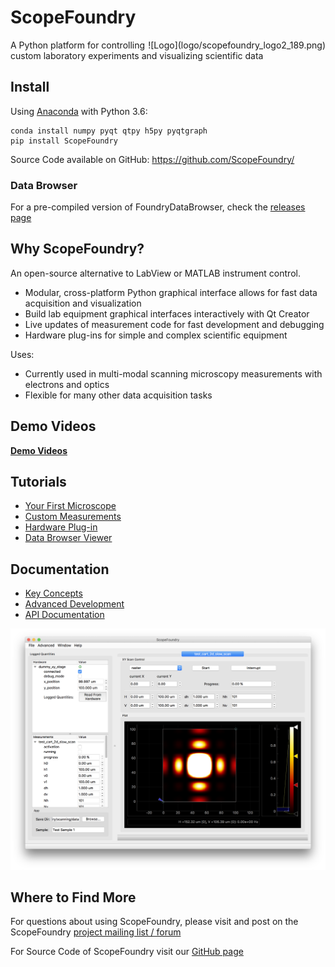 # ScopeFoundry

<span style="float: right;">
![Logo](logo/scopefoundry_logo2_189.png)
</span>


A Python platform for controlling custom laboratory experiments and visualizing scientific data




## Install

Using [Anaconda](https://www.continuum.io/downloads) with Python 3.6:

```
conda install numpy pyqt qtpy h5py pyqtgraph
pip install ScopeFoundry
```

Source Code available on GitHub: <https://github.com/ScopeFoundry/>

### Data Browser

For a pre-compiled version of FoundryDataBrowser, check the [releases page](https://github.com/ScopeFoundry/FoundryDataBrowser/releases)



## Why ScopeFoundry?


An open-source alternative to LabView or MATLAB instrument control.

* Modular, cross-platform Python graphical interface allows for fast data acquisition and visualization 
* Build lab equipment graphical interfaces interactively with Qt Creator
* Live updates of measurement code for fast development and debugging
* Hardware plug-ins for simple and complex scientific equipment

Uses: 

* Currently used in multi-modal scanning microscopy measurements with electrons and optics
* Flexible for many other data acquisition tasks

## Demo Videos

<b>[Demo Videos](video_demos.md)</b>


## Tutorials

[1st_microscope]: ./building_your_first_microscope.md
[measure_tut]: ./custom_measurement.md
[hw_tut]: ./building_a_custom_hardware_plugin.md
[databrowser_tut]: ./databrowser_view_tutorial.md

* [Your First Microscope][1st_microscope]
* [Custom Measurements][measure_tut]
* [Hardware Plug-in][hw_tut]
* [Data Browser Viewer][databrowser_tut]


## Documentation

* [Key Concepts](key_concepts/key_concepts.md)
* [Advanced Development](advanced_dev.md)
* [API Documentation](http://scopefoundry.readthedocs.io/en/latest/ScopeFoundry.html)


![Microscope](microscope.png)



<!--
[![data_browse_img](microscope_400.png)][1st_microscope]
[![measure_dia](./measure_diagram.png)][measure_tut]
[![hw_diagram](./hw_plugin_diagram.png)][hw_tut]
[![data_browse_img](databrowse_1_400.png)][databrowser_tut]
-->

## Where to Find More

For questions about using ScopeFoundry, please visit and post on the ScopeFoundry [project mailing list / forum](https://groups.google.com/forum/#!forum/scopefoundry)

For Source Code of ScopeFoundry visit our [GitHub page](https://github.com/scopefoundry/)
